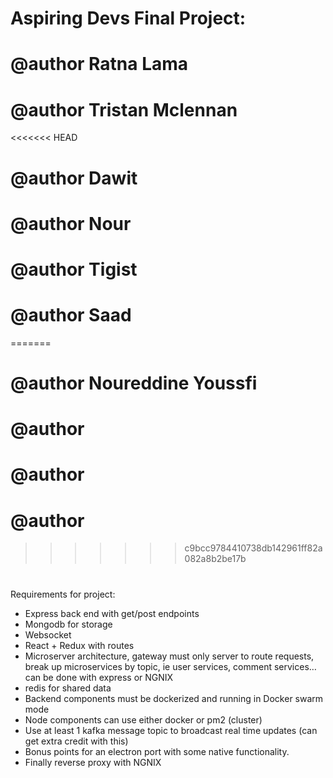 # Aspiring Devs Final Project:

 # @author   Ratna Lama
 # @author   Tristan Mclennan
<<<<<<< HEAD
 # @author   Dawit
 # @author   Nour
 # @author   Tigist
 # @author   Saad
=======
 # @author   Noureddine Youssfi
 # @author
 # @author
 # @author
>>>>>>> c9bcc9784410738db142961ff82a082a8b2be17b
 #          
Requirements for project:
- Express back end with get/post endpoints
- Mongodb for storage
- Websocket
- React + Redux with routes
- Microserver architecture, gateway must only server to route requests, break up microservices by topic, ie user services, comment services… can be done with express or NGNIX
- redis for shared data
- Backend components must be dockerized and running in Docker swarm mode
- Node components can use either docker or pm2 (cluster)
- Use at least 1 kafka message topic to broadcast real time updates (can get extra credit with this)
- Bonus points for an electron port with some native functionality.
- Finally reverse proxy with NGNIX
